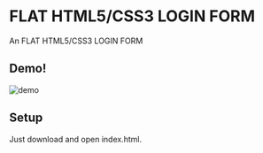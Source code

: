 # FLAT HTML5/CSS3 LOGIN FORM

An FLAT HTML5/CSS3 LOGIN FORM

## Demo!
![demo](https://user-images.githubusercontent.com/89697654/196708932-d8f7f277-cdea-4264-81cc-0147364cf53e.gif)

## Setup
Just download and open index.html.
